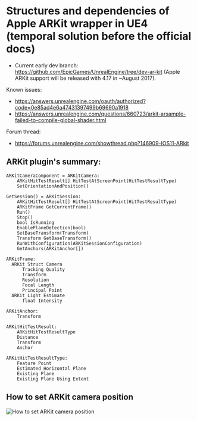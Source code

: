 # Structures and dependencies of Apple ARKit wrapper in UE4 (temporal solution before the official docs)

* Current early dev branch: https://github.com/EpicGames/UnrealEngine/tree/dev-ar-kit (Apple ARKit support will be released with 4.17 in ~August 2017).

Known issues:
* https://answers.unrealengine.com/oauth/authorized?code=0e85ad4e6a47431397499b69690a1918
* https://answers.unrealengine.com/questions/660723/arkit-arsample-failed-to-compile-global-shader.html

Forum thread:
* https://forums.unrealengine.com/showthread.php?146909-IOS11-ARkit


## ARKit plugin's summary:
```
ARKitCameraComponent = ARKitCamera:
	ARKitHitTestResult[] HitTestAtScreenPoint(HitTestResultType)
	SetOrientationAndPosition()

GetSession() = ARKitSession:
	ARKitHitTestResult[] HitTestAtScreenPoint(HitTestResultType)
	ARKitFrame GetCurrentFrame()
	Run()
	Stop()
	bool IsRunning
	EnablePlaneDetection(bool)
	SetBaseTransform(Transform)
	Transform GetBaseTransform()
	RunWithConfiguration(ARKitSessionConfiguration)
	GetAnchors(ARKitAnchor[])

ARKitFrame:
  ARKit Struct Camera
      Tracking Quality
      Transform
      Resolution
      Focal Length
      Principal Point
  ARKit Light Estimate
      float Intensity

ARKitAnchor:
    Transform
        
ARKitHitTestResult:
	ARKitHitTestResultType
	Distance
	Transform
	Anchor

ARKitHitTestResultType:
	Feature Point
	Estimated Horizontal Plane
	Existing Plane
	Existing Plane Using Extent
```
  
## How to set ARKit camera position
![How to set ARKit camera position](http://i.imgur.com/RuSMcy3.png)
